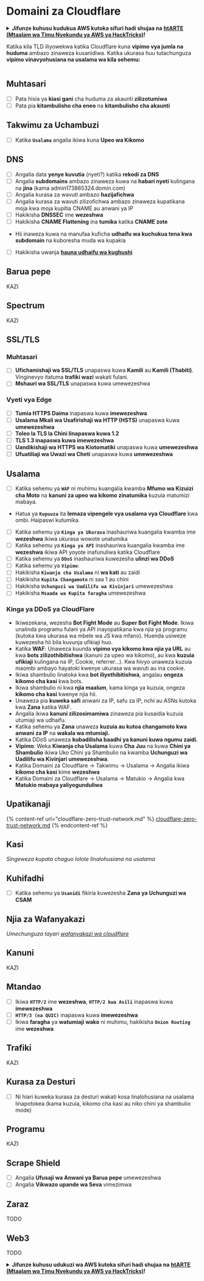 # Domaini za Cloudflare

<details>

<summary><strong>Jifunze kuhusu kudukua AWS kutoka sifuri hadi shujaa na</strong> <a href="https://training.hacktricks.xyz/courses/arte"><strong>htARTE (Mtaalam wa Timu Nyekundu ya AWS ya HackTricks)</strong></a><strong>!</strong></summary>

Njia nyingine za kusaidia HackTricks:

* Ikiwa unataka kuona **kampuni yako ikionekana kwenye HackTricks** au **kupakua HackTricks kwa PDF** Angalia [**MIPANGO YA KUJIUNGA**](https://github.com/sponsors/carlospolop)!
* Pata [**bidhaa rasmi za PEASS & HackTricks**](https://peass.creator-spring.com)
* Gundua [**Familia ya PEASS**](https://opensea.io/collection/the-peass-family), mkusanyiko wetu wa kipekee wa [**NFTs**](https://opensea.io/collection/the-peass-family)
* **Jiunge na** 💬 [**Kikundi cha Discord**](https://discord.gg/hRep4RUj7f) au kikundi cha [**telegram**](https://t.me/peass) au **nifuata** kwenye **Twitter** 🐦 [**@hacktricks\_live**](https://twitter.com/hacktricks\_live)**.**
* **Shiriki mbinu zako za kudukua kwa kuwasilisha PRs kwa** [**HackTricks**](https://github.com/carlospolop/hacktricks) na [**HackTricks Cloud**](https://github.com/carlospolop/hacktricks-cloud) github repos.

</details>

Katika kila TLD iliyowekwa katika Cloudflare kuna **vipimo vya jumla na huduma** ambazo zinaweza kusanidiwa. Katika ukurasa huu tutachunguza **vipimo vinavyohusiana na usalama wa kila sehemu:**

<figure><img src="../../.gitbook/assets/image (101).png" alt=""><figcaption></figcaption></figure>

## Muhtasari

* [ ] Pata hisia ya **kiasi gani** cha huduma za akaunti **zilizotumiwa**
* [ ] Pata pia **kitambulisho cha eneo** na **kitambulisho cha akaunti**

## Takwimu za Uchambuzi

* [ ] Katika **`Usalama`** angalia ikiwa kuna **Upeo wa Kikomo**

## DNS

* [ ] Angalia data **yenye kuvutia** (nyeti?) katika **rekodi za DNS**
* [ ] Angalia **subdomains** ambazo zinaweza kuwa na **habari nyeti** kulingana na **jina** (kama admin173865324.domin.com)
* [ ] Angalia kurasa za wavuti ambazo **hazijafichwa**
* [ ] Angalia kurasa za wavuti zilizofichwa ambazo zinaweza kupatikana moja kwa moja kupitia CNAME au anwani ya IP
* [ ] Hakikisha **DNSSEC** ime **wezeshwa**
* [ ] Hakikisha **CNAME Flattening** ina **tumika** katika **CNAME zote**
* Hii inaweza kuwa na manufaa kuficha **udhaifu wa kuchukua tena kwa subdomain** na kuboresha muda wa kupakia
* [ ] Hakikisha uwanja [**hauna udhaifu wa kughushi**](https://book.hacktricks.xyz/network-services-pentesting/pentesting-smtp#mail-spoofing)

## **Barua pepe**

KAZI

## Spectrum

KAZI

## SSL/TLS

### **Muhtasari**

* [ ] **Ufichamishaji wa SSL/TLS** unapaswa kuwa **Kamili** au **Kamili (Thabiti)**. Vinginevyo itatuma **trafiki wazi** wakati fulani.
* [ ] **Mshauri wa SSL/TLS** unapaswa kuwa umewezeshwa

### Vyeti vya Edge

* [ ] **Tumia HTTPS Daima** inapaswa kuwa **imewezeshwa**
* [ ] **Usalama Mkali wa Usafirishaji wa HTTP (HSTS)** unapaswa kuwa **umewezeshwa**
* [ ] **Toleo la TLS la Chini linapaswa kuwa 1.2**
* [ ] **TLS 1.3 inapaswa kuwa imewezeshwa**
* [ ] **Uandikishaji wa HTTPS wa Kiotomatiki** unapaswa kuwa **umewezeshwa**
* [ ] **Ufuatiliaji wa Uwazi wa Cheti** unapaswa kuwa **umewezeshwa**

## **Usalama**

* [ ] Katika sehemu ya **`WAF`** ni muhimu kuangalia kwamba **Mfumo wa Kizuizi cha Moto** na **kanuni za upeo wa kikomo zinatumika** kuzuia matumizi mabaya.
* Hatua ya **`Kupuuza`** ita **lemaza vipengele vya usalama vya Cloudflare** kwa ombi. Haipaswi kutumika.
* [ ] Katika sehemu ya **`Kinga ya Ukurasa`** inashauriwa kuangalia kwamba ime **wezeshwa** ikiwa ukurasa wowote unatumika
* [ ] Katika sehemu ya **`Kinga ya API`** inashauriwa kuangalia kwamba ime **wezeshwa** ikiwa API yoyote inafunuliwa katika Cloudflare
* [ ] Katika sehemu ya **`DDoS`** inashauriwa kuwezesha **ulinzi wa DDoS**
* [ ] Katika sehemu ya **`Vipimo`**:
* [ ] Hakikisha **`Kiwanja cha Usalama`** ni **wa kati** au zaidi
* [ ] Hakikisha **`Kupita Changamoto`** ni saa 1 au chini
* [ ] Hakikisha **`Uchunguzi wa Uadilifu wa Kivinjari`** umewezeshwa
* [ ] Hakikisha **`Msaada wa Kupita faragha`** umewezeshwa

### **Kinga ya DDoS ya CloudFlare**

* Ikiwezekana, wezesha **Bot Fight Mode** au **Super Bot Fight Mode**. Ikiwa unalinda programu fulani ya API inayopatikana kwa njia ya programu (kutoka kwa ukurasa wa mbele wa JS kwa mfano). Huenda usiweze kuwezesha hii bila kuvunja ufikiaji huo.
* Katika **WAF**: Unaweza kuunda **vipimo vya kikomo kwa njia ya URL** au kwa **bots zilizothibitishwa** (kanuni za upeo wa kikomo), au kwa **kuzuia ufikiaji** kulingana na IP, Cookie, referrer...). Kwa hivyo unaweza kuzuia maombi ambayo hayatoki kwenye ukurasa wa wavuti au ina cookie.
* Ikiwa shambulio linatoka kwa **bot iliyethibitishwa**, angalau **ongeza kikomo cha kasi** kwa bots.
* Ikiwa shambulio ni kwa **njia maalum**, kama kinga ya kuzuia, ongeza **kikomo cha kasi** kwenye njia hii.
* Unaweza pia **kuweka safi** anwani za IP, safu za IP, nchi au ASNs kutoka kwa **Zana** katika WAF.
* Angalia ikiwa **kanuni zilizosimamiwa** zinaweza pia kusaidia kuzuia utumiaji wa udhaifu.
* Katika sehemu ya **Zana** unaweza **kuzuia au kutoa changamoto kwa anwani za IP** na **wakala wa mtumiaji.**
* Katika DDoS unaweza **kubadilisha baadhi ya kanuni kuwa ngumu zaidi**.
* **Vipimo**: Weka **Kiwanja cha Usalama** kuwa **Cha Juu** na kuwa **Chini ya Shambulio** ikiwa Uko Chini ya Shambulio na kwamba **Uchunguzi wa Uadilifu wa Kivinjari umewezeshwa**.
* Katika Domaini za Cloudflare -> Takwimu -> Usalama -> Angalia ikiwa **kikomo cha kasi** kime **wezeshwa**
* Katika Domaini za Cloudflare -> Usalama -> Matukio -> Angalia kwa **Matukio mabaya yaliyogunduliwa**

## Upatikanaji

{% content-ref url="cloudflare-zero-trust-network.md" %}
[cloudflare-zero-trust-network.md](cloudflare-zero-trust-network.md)
{% endcontent-ref %}

## Kasi

_Singeweza kupata chaguo lolote linalohusiana na usalama_

## Kuhifadhi

* [ ] Katika sehemu ya **`Usanidi`** fikiria kuwezesha **Zana ya Uchunguzi wa CSAM**

## **Njia za Wafanyakazi**

_Umechunguza tayari_ [_wafanyakazi wa cloudflare_](./#wafanyakazi)

## Kanuni

KAZI

## Mtandao

* [ ] Ikiwa **`HTTP/2`** ime **wezeshwa**, **`HTTP/2 kwa Asili`** inapaswa kuwa **imewezeshwa**
* [ ] **`HTTP/3 (na QUIC)`** inapaswa kuwa **imewezeshwa**
* [ ] Ikiwa **faragha** ya **watumiaji wako** ni muhimu, hakikisha **`Onion Routing`** ime **wezeshwa**

## **Trafiki**

KAZI

## Kurasa za Desturi

* [ ] Ni hiari kuweka kurasa za desturi wakati kosa linalohusiana na usalama linapotokea (kama kuzuia, kikomo cha kasi au niko chini ya shambulio mode)

## Programu

KAZI
## Scrape Shield

* [ ] Angalia **Ufusaji wa Anwani ya Barua pepe** umewezeshwa
* [ ] Angalia **Vikwazo upande wa Seva** vimezimwa

## **Zaraz**

TODO

## **Web3**

TODO

<details>

<summary><strong>Jifunze kuhusu udukuzi wa AWS kutoka sifuri hadi shujaa na</strong> <a href="https://training.hacktricks.xyz/courses/arte"><strong>htARTE (Mtaalam wa Timu Nyekundu ya AWS ya HackTricks)</strong></a><strong>!</strong></summary>

Njia nyingine za kusaidia HackTricks:

* Ikiwa unataka kuona **kampuni yako ikitangazwa kwenye HackTricks** au **kupakua HackTricks kwa muundo wa PDF** Angalia [**MIPANGO YA KUJIUNGA**](https://github.com/sponsors/carlospolop)!
* Pata [**bidhaa rasmi za PEASS & HackTricks**](https://peass.creator-spring.com)
* Gundua [**Familia ya PEASS**](https://opensea.io/collection/the-peass-family), mkusanyiko wetu wa [**NFTs**](https://opensea.io/collection/the-peass-family) ya kipekee
* **Jiunge na** 💬 [**Kikundi cha Discord**](https://discord.gg/hRep4RUj7f) au kikundi cha [**telegram**](https://t.me/peass) au **nifuata** kwenye **Twitter** 🐦 [**@hacktricks\_live**](https://twitter.com/hacktricks\_live)**.**
* **Shiriki mbinu zako za udukuzi kwa kuwasilisha PRs kwa** [**HackTricks**](https://github.com/carlospolop/hacktricks) na [**HackTricks Cloud**](https://github.com/carlospolop/hacktricks-cloud) github repos.

</details>
